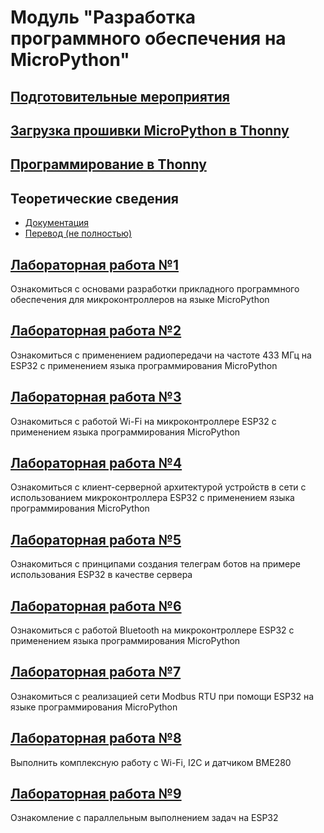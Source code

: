 # Модуль "Разработка программного обеспечения на MicroPython"

## [Подготовительные мероприятия](docs/firmware.md)

## [Загрузка прошивки MicroPython в Thonny](static/firmware.mp4)
## [Программирование в Thonny](static/program.mp4)

## Теоретические сведения
* [Документация](https://docs.micropython.org/en/latest/esp32/quickref.html)
* [Перевод (не полностью)](https://wikihandbk.com/wiki/MicroPython:Платы/ESP32/Краткий_справочник_по_ESP32)

## [Лабораторная работа №1](docs/labs/lab_1.md)
Ознакомиться с основами разработки прикладного программного обеспечения для микроконтроллеров на языке MicroPython

## [Лабораторная работа №2](docs/labs/lab_2.md)
Ознакомиться с применением радиопередачи на частоте 433 МГц на ESP32 с применением языка программирования MicroPython

## [Лабораторная работа №3](docs/labs/lab_3.md)
Ознакомиться с работой Wi-Fi на микроконтроллере ESP32 с применением языка программирования MicroPython

## [Лабораторная работа №4](docs/labs/lab_4.md)
Ознакомиться с клиент-серверной архитектурой устройств в сети с использованием микроконтроллера ESP32 
с применением языка программирования MicroPython

## [Лабораторная работа №5](docs/labs/lab_5.md)
Ознакомиться с принципами создания телеграм ботов на примере использования ESP32
в качестве сервера

## [Лабораторная работа №6](docs/labs/lab_6.md)
Ознакомиться с работой Bluetooth на микроконтроллере ESP32 с применением языка программирования MicroPython

## [Лабораторная работа №7](docs/labs/lab_7.md)
Ознакомиться с реализацией сети Modbus RTU при помощи ESP32 на языке программирования MicroPython

## [Лабораторная работа №8](docs/labs/lab_8.md)
Выполнить комплексную работу с Wi-Fi, I2C и датчиком BME280

## [Лабораторная работа №9](docs/labs/lab_9.md)
Ознакомление с параллельным выполнением задач на ESP32
